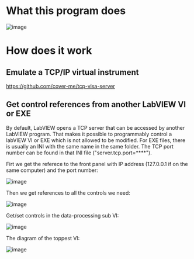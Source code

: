 # What this program does
![image](https://user-images.githubusercontent.com/22870592/154365834-43d2517a-876d-4b45-80cd-a23801a71f74.png)

# How does it work

## Emulate a TCP/IP virtual instrument

https://github.com/cover-me/tcp-visa-server

## Get control references from another LabVIEW VI or EXE

By default, LabVIEW opens a TCP server that can be accessed by another LabVIEW program. That makes it possible to programmably control a labVIEW VI or EXE which is not allowed to be modified. For EXE files, there is usually an INI with the same name in the same folder. The TCP port number can be found in that INI file ("server.tcp.port=****").

Firt we get the referece to the front panel with IP address (127.0.0.1 if on the same computer) and the port number:

![image](https://user-images.githubusercontent.com/22870592/154369875-d6ba2150-f33e-4377-a9a3-efa3525c17ab.png)

Then we get references to all the controls we need:

![image](https://user-images.githubusercontent.com/22870592/154368794-a770f468-6308-405b-ad55-45ad1725798c.png)

Get/set controls in the data-processing sub VI:

![image](https://user-images.githubusercontent.com/22870592/154368903-3e633cff-96ae-4cad-937a-7c58e17fc10b.png)


The diagram of the toppest VI:

![image](https://user-images.githubusercontent.com/22870592/154368966-edef506d-8f3b-406f-a277-924c4246e62f.png)
